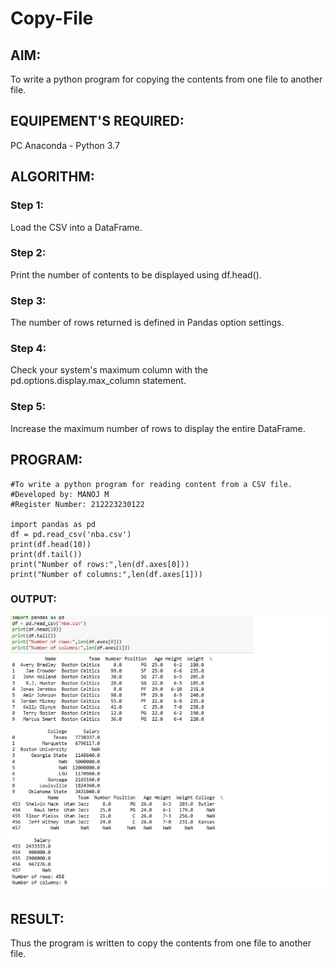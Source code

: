 # Copy-File
## AIM:
To write a python program for copying the contents from one file to another file.
## EQUIPEMENT'S REQUIRED: 
PC
Anaconda - Python 3.7
## ALGORITHM: 
### Step 1:
Load the CSV into a DataFrame.

### Step 2: 
Print the number of contents to be displayed using df.head().
 
### Step 3: 
The number of rows returned is defined in Pandas option settings.

### Step 4:  
Check your system's maximum column with the pd.options.display.max_column statement.

### Step 5: 
Increase the maximum number of rows to display the entire DataFrame.



## PROGRAM:
```
#To write a python program for reading content from a CSV file.
#Developed by: MANOJ M
#Register Number: 212223230122

import pandas as pd
df = pd.read_csv('nba.csv')
print(df.head(10))
print(df.tail())
print("Number of rows:",len(df.axes[0]))
print("Number of columns:",len(df.axes[1]))
```

### OUTPUT:
![alt text](image.png)

## RESULT:
Thus the program is written to copy the contents from one file to another file.
